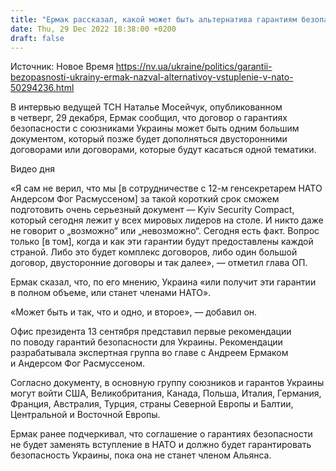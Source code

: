 ```yaml
---
title: "Ермак рассказал, какой может быть альтернатива гарантиям безопасности для Украины"
date: Thu, 29 Dec 2022 18:38:00 +0200
draft: false
---
```

Источник: Новое Время https://nv.ua/ukraine/politics/garantii-bezopasnosti-ukrainy-ermak-nazval-alternativoy-vstuplenie-v-nato-50294236.html


 В интервью ведущей ТСН Наталье Мосейчук, опубликованном в четверг, 29 декабря, Ермак сообщил, что договор о гарантиях безопасности с союзниками Украины может быть одним большим документом, который позже будет дополняться двусторонними договорами или договорами, которые будут касаться одной тематики.

 Видео дня   

«Я сам не верил, что мы [в сотрудничестве с 12-м генсекретарем НАТО Андерсом Фог Расмуссеном] за такой короткий срок сможем подготовить очень серьезный документ — Kyiv Security Compact, который сегодня лежит у всех мировых лидеров на столе. И никто даже не говорит о „возможно“ или „невозможно“. Сегодня есть факт. Вопрос только [в том], когда и как эти гарантии будут предоставлены каждой страной. Либо это будет комплекс договоров, либо один большой договор, двусторонние договоры и так далее», — отметил глава ОП.

Ермак сказал, что, по его мнению, Украина «или получит эти гарантии в полном объеме, или станет членами НАТО».

«Может быть и так, что и одно, и второе», — добавил он.

Офис президента 13 сентября представил первые рекомендации по поводу гарантий безопасности для Украины. Рекомендации разрабатывала экспертная группа во главе с Андреем Ермаком и Андерсом Фог Расмуссеном.

Согласно документу, в основную группу союзников и гарантов Украины могут войти США, Великобритания, Канада, Польша, Италия, Германия, Франция, Австралия, Турция, страны Северной Европы и Балтии, Центральной и Восточной Европы.

Ермак ранее подчеркивал, что соглашение о гарантиях безопасности не будет заменять вступление в НАТО и должно будет гарантировать безопасность Украины, пока она не станет членом Альянса.

